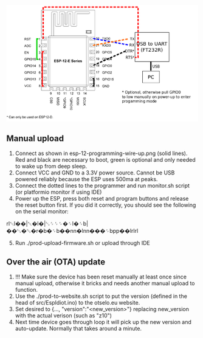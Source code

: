 ![ESP-12 programming wire-up](esp-12-programming-wire-up.png)

Manual upload
------

1. Connect as shown in esp-12-programming-wire-up.png (solid lines). Red and black are necessary to boot, green is optional and only needed to wake up from deep sleep.
2. Connect VCC and GND to a 3.3V power source. Cannot be USB powered reliably because the ESP uses 500ma at peaks. 
3. Connect the dotted lines to the programmer and run monitor.sh script (or platformio monitor if using IDE)
4. Power up the ESP, press both reset and program buttons and release the reset button first. If you did it correctly, you should see the following on the serial monitor:

rl␀l��|␀�l�|␂␌␌␌�␌l�␌b|��␂�␒�r�b�␌b��nn�lnn���␌bpp��lrlrl

5. Run ./prod-upload-firmware.sh or upload through IDE

Over the air (OTA) update
------

1. !!! Make sure the device has been reset manually at least once since manual upload, otherwise it bricks and needs another manual upload to function. 
2. Use the ./prod-to-website.sh script to put the version (defined in the head of src/EspIdiot.ino) to the otselo.eu website. 
3. Set desired to {..., "version":"<new_version>"} replacing new_version with the actual verison (such as "z10")
4. Next time device goes through loop it will pick up the new version and auto-update. Normally that takes around a minute.

